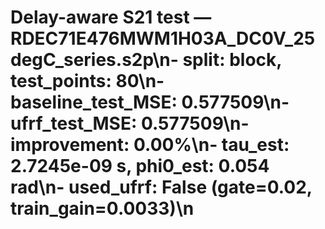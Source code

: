 # Delay-aware S21 test — RDEC71E476MWM1H03A_DC0V_25degC_series.s2p\n- split: block, test_points: 80\n- baseline_test_MSE: 0.577509\n- ufrf_test_MSE: 0.577509\n- improvement: 0.00%\n- tau_est: 2.7245e-09 s, phi0_est: 0.054 rad\n- used_ufrf: False (gate=0.02, train_gain=0.0033)\n